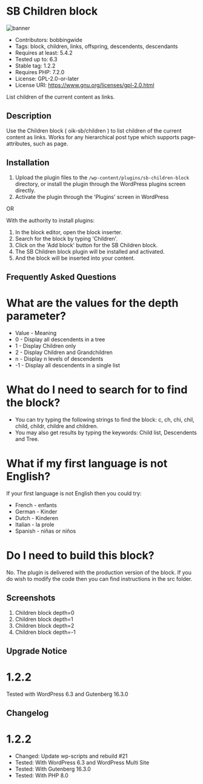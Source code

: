 # SB Children block 
![banner](assets/sb-children-block-banner-772x250.jpg)
* Contributors:      bobbingwide
* Tags:              block, children, links, offspring, descendents, descendants
* Requires at least: 5.4.2
* Tested up to:      6.3
* Stable tag:        1.2.2
* Requires PHP:      7.2.0
* License:           GPL-2.0-or-later
* License URI:       https://www.gnu.org/licenses/gpl-2.0.html

List children of the current content as links.

## Description 
Use the Children block ( oik-sb/children ) to list children of the current content as links.
Works for any hierarchical post type which supports page-attributes, such as page.

## Installation 

1. Upload the plugin files to the `/wp-content/plugins/sb-children-block` directory, or install the plugin through the WordPress plugins screen directly.
1. Activate the plugin through the 'Plugins' screen in WordPress

OR

With the authority to install plugins:

1. In the block editor, open the block inserter.
1. Search for the block by typing 'Children'.
1. Click on the 'Add block' button for the SB Children block.
1. The SB Children block plugin will be installed and activated.
1. And the block will be inserted into your content.

## Frequently Asked Questions 

# What are the values for the depth parameter? 

- Value - Meaning
- 0 - Display all descendents in a tree
- 1 - Display Children only
- 2 - Display Children and Grandchildren
- n - Display n levels of descendents
- -1 - Display all descendents in a single list

# What do I need to search for to find the block? 
* You can try typing the following strings to find the block: c, ch, chi, chil, child, childr, childre and children.
* You may also get results by typing the keywords: Child list, Descendents and Tree.

# What if my first language is not English? 

If your first language is not English then you could try:

- French - enfants
- German - Kinder
- Dutch - Kinderen
- Italian - la prole
- Spanish - niñas or niños

# Do I need to build this block? 
No. The plugin is delivered with the production version of the block.
If you do wish to modify the code then you can find instructions in the src folder.

## Screenshots 
1. Children block depth=0
2. Children block depth=1
3. Children block depth=2
4. Children block depth=-1

## Upgrade Notice 
# 1.2.2 
Tested with WordPress 6.3 and Gutenberg 16.3.0

## Changelog 
# 1.2.2 
* Changed: Update wp-scripts and rebuild #21
* Tested: With WordPress 6.3 and WordPress Multi Site
* Tested: With Gutenberg 16.3.0
* Tested: With PHP 8.0
